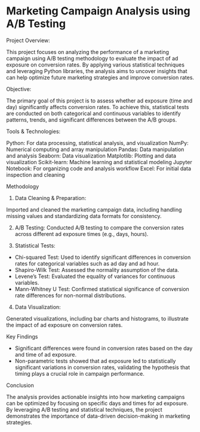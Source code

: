 # Marketing Campaign Analysis using A/B Testing

Project Overview:

This project focuses on analyzing the performance of a marketing campaign using A/B testing methodology to evaluate the impact of ad exposure on conversion rates. By applying various statistical techniques and leveraging Python libraries, the analysis aims to uncover insights that can help optimize future marketing strategies and improve conversion rates.

Objective:

The primary goal of this project is to assess whether ad exposure (time and day) significantly affects conversion rates. To achieve this, statistical tests are conducted on both categorical and continuous variables to identify patterns, trends, and significant differences between the A/B groups.

Tools & Technologies:

Python: For data processing, statistical analysis, and visualization
NumPy: Numerical computing and array manipulation
Pandas: Data manipulation and analysis
Seaborn: Data visualization
Matplotlib: Plotting and data visualization
Scikit-learn: Machine learning and statistical modeling
Jupyter Notebook: For organizing code and analysis workflow
Excel: For initial data inspection and cleaning

Methodology

1. Data Cleaning & Preparation:

Imported and cleaned the marketing campaign data, including handling missing values and standardizing data formats for consistency.

2. A/B Testing: Conducted A/B testing to compare the conversion rates across different ad exposure times (e.g., days, hours).

3. Statistical Tests:

- Chi-squared Test: Used to identify significant differences in conversion rates for categorical variables such as ad day and ad hour.
- Shapiro-Wilk Test: Assessed the normality assumption of the data.
- Levene’s Test: Evaluated the equality of variances for continuous variables.
- Mann-Whitney U Test: Confirmed statistical significance of conversion rate differences for non-normal distributions.

4. Data Visualization:

Generated visualizations, including bar charts and histograms, to illustrate the impact of ad exposure on conversion rates.

Key Findings

- Significant differences were found in conversion rates based on the day and time of ad exposure.
- Non-parametric tests showed that ad exposure led to statistically significant variations in conversion rates, validating the hypothesis that timing plays a crucial role in campaign performance.

Conclusion

The analysis provides actionable insights into how marketing campaigns can be optimized by focusing on specific days and times for ad exposure. By leveraging A/B testing and statistical techniques, the project demonstrates the importance of data-driven decision-making in marketing strategies.
